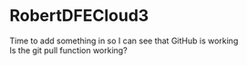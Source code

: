 # RobertDFECloud3
Time to add something in so I can see that GitHub is working\
Is the git pull function working?
